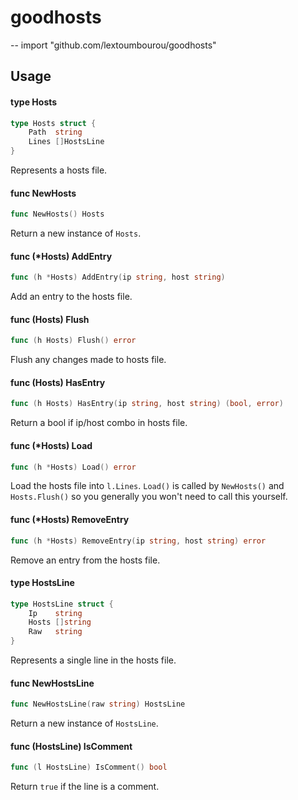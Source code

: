 # goodhosts
--
    import "github.com/lextoumbourou/goodhosts"


## Usage

#### type Hosts

```go
type Hosts struct {
	Path  string
	Lines []HostsLine
}
```

Represents a hosts file.

#### func  NewHosts

```go
func NewHosts() Hosts
```
Return a new instance of ``Hosts``.

#### func (*Hosts) AddEntry

```go
func (h *Hosts) AddEntry(ip string, host string)
```
Add an entry to the hosts file.

#### func (Hosts) Flush

```go
func (h Hosts) Flush() error
```
Flush any changes made to hosts file.

#### func (Hosts) HasEntry

```go
func (h Hosts) HasEntry(ip string, host string) (bool, error)
```
Return a bool if ip/host combo in hosts file.

#### func (*Hosts) Load

```go
func (h *Hosts) Load() error
```
Load the hosts file into ```l.Lines```. ```Load()``` is called by
```NewHosts()``` and ```Hosts.Flush()``` so you generally you won't need to call
this yourself.

#### func (*Hosts) RemoveEntry

```go
func (h *Hosts) RemoveEntry(ip string, host string) error
```
Remove an entry from the hosts file.

#### type HostsLine

```go
type HostsLine struct {
	Ip    string
	Hosts []string
	Raw   string
}
```

Represents a single line in the hosts file.

#### func  NewHostsLine

```go
func NewHostsLine(raw string) HostsLine
```
Return a new instance of ```HostsLine```.

#### func (HostsLine) IsComment

```go
func (l HostsLine) IsComment() bool
```
Return ```true``` if the line is a comment.
